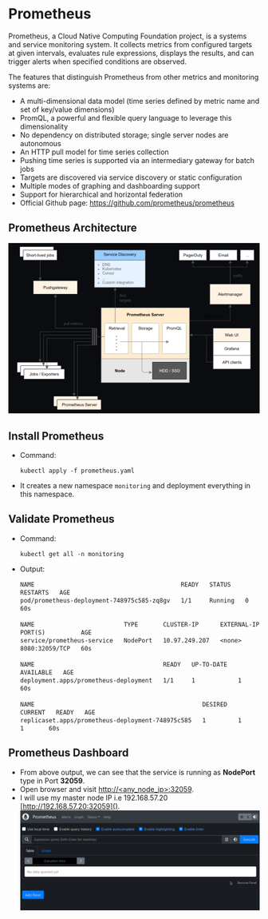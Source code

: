 # <b>Prometheus</b>
Prometheus, a Cloud Native Computing Foundation project, is a systems and service monitoring system. It collects metrics from configured targets at given intervals, evaluates rule expressions, displays the results, and can trigger alerts when specified conditions are observed.

The features that distinguish Prometheus from other metrics and monitoring systems are:

- A multi-dimensional data model (time series defined by metric name and set of key/value dimensions)
- PromQL, a powerful and flexible query language to leverage this dimensionality
- No dependency on distributed storage; single server nodes are autonomous
- An HTTP pull model for time series collection
- Pushing time series is supported via an intermediary gateway for batch jobs
- Targets are discovered via service discovery or static configuration
- Multiple modes of graphing and dashboarding support
- Support for hierarchical and horizontal federation
- Official Github page: https://github.com/prometheus/prometheus

## <b>Prometheus Architecture</b>
   <img src="../../Images/prometheus-architecture.png">


## <b>Install Prometheus</b>
- Command:
    ```
    kubectl apply -f prometheus.yaml
    ```
- It creates a new namespace `monitoring` and deployment everything in this namespace.

## <b>Validate Prometheus</b>
- Command:
    ```
    kubectl get all -n monitoring
    ```
- Output:
    ```
    NAME                                         READY   STATUS    RESTARTS   AGE
    pod/prometheus-deployment-748975c585-zq8gv   1/1     Running   0          60s

    NAME                         TYPE       CLUSTER-IP      EXTERNAL-IP   PORT(S)          AGE
    service/prometheus-service   NodePort   10.97.249.207   <none>        8080:32059/TCP   60s

    NAME                                    READY   UP-TO-DATE   AVAILABLE   AGE
    deployment.apps/prometheus-deployment   1/1     1            1           60s

    NAME                                               DESIRED   CURRENT   READY   AGE
    replicaset.apps/prometheus-deployment-748975c585   1         1         1       60s

    ```

## <b>Prometheus Dashboard</b>
- From above output, we can see that the service is running as <b>NodePort</b> type in Port <b>32059</b>.
- Open browser and visit [http://<any_node_ip>:32059]().
- I will use my master node IP i.e 192.168.57.20 [http://192.168.57.20:32059]().
    <img src="../../Images/prometheus-dashboard.png">